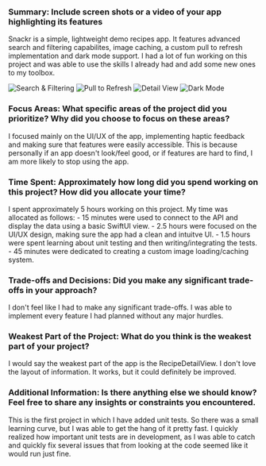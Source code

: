### Summary: Include screen shots or a video of your app highlighting its features

Snackr is a simple, lightweight demo recipes app. It features advanced search and filtering capabilites, image caching, a custom pull to refresh implementation and dark mode support. I had a lot of fun working on this project and was able to use the skills I already had and add some new ones to my toolbox.

![Search & Filtering](/AppImages/search.png?raw=true "Search & Filtering")
![Pull to Refresh](/AppImages/refresh.png?raw=true "Custom Pull to Refresh")
![Detail View](/AppImages/detail.png?raw=true "Recipe Detail View")
![Dark Mode](/AppImages/darkmode.png?raw=true "Dark Mode")

### Focus Areas: What specific areas of the project did you prioritize? Why did you choose to focus on these areas?

I focused mainly on the UI/UX of the app, implementing haptic feedback and making sure that features were easily accessible. This is because personally if an app doesn't look/feel good, or if features are hard to find, I am more likely to stop using the app.

### Time Spent: Approximately how long did you spend working on this project? How did you allocate your time?

I spent approximately 5 hours working on this project. My time was allocated as follows:
    - 15 minutes were used to connect to the API and display the data using a basic SwiftUI view.
    - 2.5 hours were focused on the UI/UX design, making sure the app had a clean and intuitve UI.
    - 1.5 hours were spent learning about unit testing and then writing/integrating the tests.
    - 45 minutes were dedicated to creating a custom image loading/caching system.

### Trade-offs and Decisions: Did you make any significant trade-offs in your approach?

I don't feel like I had to make any significant trade-offs. I was able to implement every feature I had planned without any major hurdles.

### Weakest Part of the Project: What do you think is the weakest part of your project?

I would say the weakest part of the app is the RecipeDetailView. I don't love the layout of information. It works, but it could definitely be improved.

### Additional Information: Is there anything else we should know? Feel free to share any insights or constraints you encountered.

This is the first project in which I have added unit tests. So there was a small learning curve, but I was able to get the hang of it pretty fast. I quickly realized how important unit tests are in development, as I was able to catch and quickly fix several issues that from looking at the code seemed like it would run just fine.
